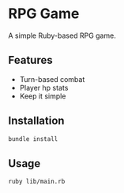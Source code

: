 # RPG Game

A simple Ruby-based RPG game.

## Features

- Turn-based combat
- Player hp stats
- Keep it simple

## Installation

```sh
bundle install
```

## Usage

```sh
ruby lib/main.rb
```
